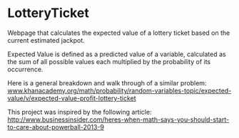 # LotteryTicket
Webpage that calculates the expected value of a lottery ticket based on the current estimated jackpot.

Expected Value is defined as a predicted value of a variable, calculated as the sum of all possible values each multiplied by the probability of its occurrence.
 
Here is a general breakdown and walk through of a similar problem: www.khanacademy.org/math/probability/random-variables-topic/expected-value/v/expected-value-profit-lottery-ticket

This project was inspired by the following article: http://www.businessinsider.com/heres-when-math-says-you-should-start-to-care-about-powerball-2013-9

